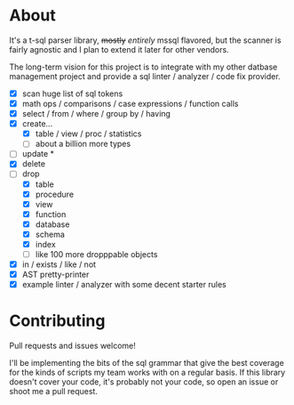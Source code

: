 # About

It's a t-sql parser library, ~~mostly~~ *entirely* mssql flavored, but the scanner is fairly agnostic
and I plan to extend it later for other vendors.

The long-term vision for this project is to integrate with my other datbase management project
and provide a sql linter / analyzer / code fix provider.

- [x] scan huge list of sql tokens
- [x] math ops / comparisons / case expressions / function calls
- [x] select / from / where / group by / having
- [x] create...
  - [x] table / view / proc / statistics
  - [ ] about a billion more types
- [ ] update *
- [x] delete
- [ ] drop
  - [x] table
  - [x] procedure
  - [x] view
  - [x] function
  - [x] database
  - [x] schema
  - [x] index
  - [ ] like 100 more dropppable objects
- [x] in / exists / like / not
- [x] AST pretty-printer
- [x] example linter / analyzer with some decent starter rules

# Contributing

Pull requests and issues welcome!

I'll be implementing the bits of the sql grammar that give the best coverage
for the kinds of scripts my team works with on a regular basis. If this library
doesn't cover your code, it's probably not your code, so open an issue or shoot me a pull request.

